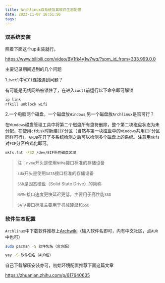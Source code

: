```yaml
---
title: Archlinux双系统及其软件生态配置
date: 2023-11-07 16:51:56
tags:
---
```


### 双系统安装

照着下面这个up主装就行。

https://www.bilibili.com/video/BV1fk4y1w7wq/?spm_id_from=333.999.0.0

主要记录期间遇到的几个问题

1.`iwctl`中`WIFI`连接遇到问题？

有可能是无线网络被锁住了，在进入`iwctl`前运行以下命令即可解锁

```bash
ip link
rfkill unblock wifi
```

2.一个电脑两个磁盘，一个磁盘放`Windows`,另一个磁盘放`Archlinux`是否可行？

在`Windows`磁盘管理工具中将第二个磁盘所有盘符删除，整个第二块磁盘状态为未分配，在使用`cfdisk`时新建`EIF`分区（当然与第一块磁盘中的`Windows`共用`EIF`分区同样可行），`GRUB`在开了多系统检测之后可以检测多个磁盘上的系统。注意用`mkfs`对`FIF`分区格式化即可。

```bash
mkfs.fat -F32 /dev/EIF所在磁盘区域
```

> 注：`nvme`开头是使用`NVMe`接口标准的存储设备
>
> `sda`开头是使用`SATA`接口标准的存储设备
>
> `SSD`是固态硬盘（Solid State Drive）的简称
>
> `NVMe`接口速度更快延迟更低，主要用于高性能`SSD`
>
> `SATA`接口标准主要用于机械硬盘和`SSD`

### 软件生态配置

`Archlinux`中下载软件推荐上[Archwiki](https://wiki.archlinux.org/)（输入软件名即可，内有中文社区，点`AUR`中也可）

```bash
sudo pacman -S 软件包名（官方版）
```

```bash
yay -S 软件包名（AUR包）
```

自己下载解压安装亦可，初始环境配置推荐下面这篇文章

https://zhuanlan.zhihu.com/p/617640635



